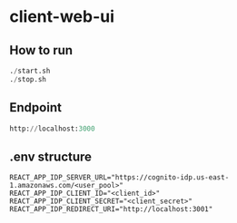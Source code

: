 # client-web-ui

## How to run
```python
./start.sh
./stop.sh
```

## Endpoint
```python
http://localhost:3000
```

## .env structure
```
REACT_APP_IDP_SERVER_URL="https://cognito-idp.us-east-1.amazonaws.com/<user_pool>"
REACT_APP_IDP_CLIENT_ID="<client_id>"
REACT_APP_IDP_CLIENT_SECRET="<client_secret>"
REACT_APP_IDP_REDIRECT_URI="http://localhost:3001"
```